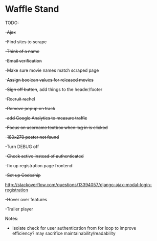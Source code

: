 Waffle Stand  
==============
TODO:

-~~Ajax~~

-~~Find sites to scrape~~

-~~Think of a name~~

-~~Email verification~~

-Make sure movie names match scraped page

-~~Assign boolean values for released movies~~

-~~Sign off button~~, add things to the header/footer

-~~Recruit rachel~~

-~~Remove popup on track~~

-~~add Google Analytics to measure traffic~~

-~~Focus on username textbox when log in is clicked~~

-~~180x270 poster not found~~

-Turn DEBUG off

-~~Check active instead of authenticated~~

-fix up registration page frontend

-~~Set up Codeship~~

http://stackoverflow.com/questions/13394057/django-ajax-modal-login-registration

-Hover over features

-Trailer player

Notes:

- Isolate check for user authentication from for loop to improve efficiency? may sacrifice maintainability/readability
